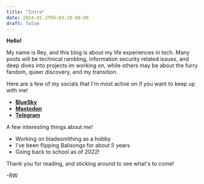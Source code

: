 ```yaml
---
title: "Intro"
date: 2024-01-3T09:03:20-08:00
draft: false
---
```



**Hello!**

My name is Rey, and this blog is about my life experiences in tech. Many posts will be technical rambling, information security related issues, and deep dives into projects im working on, while others may be about the furry fandom, queer discovery, and my transition. 

Here are a few of my socials that I'm most active on if you want to keep up with me!

- **[BlueSky](https://bsky.app/profile/reywoofs.bsky.social)** 
- [**Mastodon**](https://infosec.exchange/@Regalia_woofs) 
- [**Telegram**](https://t.me/Regalia_woofs)

A few interesting things about me!
- Working on bladesmithing as a hobby
- I've been flipping Balisongs for about 5 years
- Going back to school as of 2022!

Thank you for reading, and sticking around to see what's to come!

-RW

